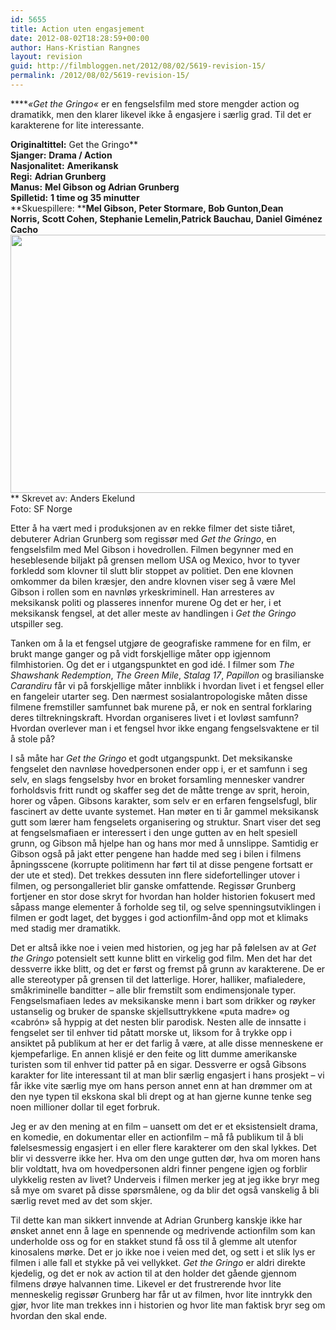 ```yaml
---
id: 5655
title: Action uten engasjement
date: 2012-08-02T18:28:59+00:00
author: Hans-Kristian Rangnes
layout: revision
guid: http://filmbloggen.net/2012/08/02/5619-revision-15/
permalink: /2012/08/02/5619-revision-15/
---
```

****_&laquo;_Get the Gringo_&laquo;_ er en fengselsfilm med store mengder action og dramatikk, men den klarer likevel ikke å engasjere i særlig grad. Til det er karakterene for lite interessante.**<!--more-->**

**Originaltittel:** Get the Gringo**  
**Sjanger:** **Drama / Action**  
**Nasjonalitet:** **Amerikansk**  
**Regi:** **Adrian Grunberg**  
**Manus:** **Mel Gibson og Adrian Grunberg**  
**Spilletid:** **1 time og 35 minutter**  
**Skuespillere: ****Mel Gibson, Peter Stormare, Bob Gunton,Dean Norris, Scott Cohen, Stephanie Lemelin,Patrick Bauchau, Daniel Giménez Cacho**  
<a href="http://filmbloggen.net/2012/08/01/5619/get-the-gringo/" rel="attachment wp-att-5620"><img class="alignnone size-large wp-image-5620" src="http://filmbloggen.net/wp-content/uploads//2012/08/psenlxc16-620x413.jpg" alt="" width="620" height="413" /></a>  
** Skrevet av: Anders Ekelund  
Foto: SF Norge

Etter å ha vært med i produksjonen av en rekke filmer det siste tiåret, debuterer Adrian Grunberg som regissør med _Get the Gringo_, en fengselsfilm med Mel Gibson i hovedrollen. Filmen begynner med en heseblesende biljakt på grensen mellom USA og Mexico, hvor to tyver forkledd som klovner til slutt blir stoppet av politiet. Den ene klovnen omkommer da bilen kræsjer, den andre klovnen viser seg å være Mel Gibson i rollen som en navnløs yrkeskriminell. Han arresteres av meksikansk politi og plasseres innenfor murene Og det er her, i et meksikansk fengsel, at det aller meste av handlingen i _Get the Gringo_ utspiller seg.

Tanken om å la et fengsel utgjøre de geografiske rammene for en film, er brukt mange ganger og på vidt forskjellige måter opp igjennom filmhistorien. Og det er i utgangspunktet en god idé. I filmer som _The Shawshank Redemption_, _The Green Mile_, _Stalag 17_, _Papillon_ og brasilianske _Carandiru_ får vi på forskjellige måter innblikk i hvordan livet i et fengsel eller en fangeleir utarter seg. Den nærmest sosialantropologiske måten disse filmene fremstiller samfunnet bak murene på, er nok en sentral forklaring deres tiltrekningskraft. Hvordan organiseres livet i et lovløst samfunn? Hvordan overlever man i et fengsel hvor ikke engang fengselsvaktene er til å stole på?

I så måte har _Get the Gringo_ et godt utgangspunkt. Det meksikanske fengselet den navnløse hovedpersonen ender opp i, er et samfunn i seg selv, en slags fengselsby hvor en broket forsamling mennesker vandrer forholdsvis fritt rundt og skaffer seg det de måtte trenge av sprit, heroin, horer og våpen. Gibsons karakter, som selv er en erfaren fengselsfugl, blir fascinert av dette uvante systemet. Han møter en ti år gammel meksikansk gutt som lærer ham fengselets organisering og struktur. Snart viser det seg at fengselsmafiaen er interessert i den unge gutten av en helt spesiell grunn, og Gibson må hjelpe han og hans mor med å unnslippe. Samtidig er Gibson også på jakt etter pengene han hadde med seg i bilen i filmens åpningsscene (korrupte politimenn har ført til at disse pengene fortsatt er der ute et sted). Det trekkes dessuten inn flere sidefortellinger utover i filmen, og persongalleriet blir ganske omfattende. Regissør Grunberg fortjener en stor dose skryt for hvordan han holder historien fokusert med såpass mange elementer å forholde seg til, og selve spenningsutviklingen i filmen er godt laget, det bygges i god actionfilm-ånd opp mot et klimaks med stadig mer dramatikk.

Det er altså ikke noe i veien med historien, og jeg har på følelsen av at _Get the Gringo_ potensielt sett kunne blitt en virkelig god film. Men det har det dessverre ikke blitt, og det er først og fremst på grunn av karakterene. De er alle stereotyper på grensen til det latterlige. Horer, halliker, mafialedere, småkriminelle banditter – alle blir fremstilt som endimensjonale typer. Fengselsmafiaen ledes av meksikanske menn i bart som drikker og røyker ustanselig og bruker de spanske skjellsuttrykkene «puta madre» og «cabrón» så hyppig at det nesten blir parodisk. Nesten alle de innsatte i fengselet ser til enhver tid påtatt morske ut, liksom for å trykke opp i ansiktet på publikum at her er det farlig å være, at alle disse menneskene er kjempefarlige. En annen klisjé er den feite og litt dumme amerikanske turisten som til enhver tid patter på en sigar. Dessverre er også Gibsons karakter for lite interessant til at man blir særlig engasjert i hans prosjekt – vi får ikke vite særlig mye om hans person annet enn at han drømmer om at den nye typen til ekskona skal bli drept og at han gjerne kunne tenke seg noen millioner dollar til eget forbruk.

Jeg er av den mening at en film – uansett om det er et eksistensielt drama, en komedie, en dokumentar eller en actionfilm – må få publikum til å bli følelsesmessig engasjert i en eller flere karakterer om den skal lykkes. Det blir vi dessverre ikke her. Hva om den unge gutten dør, hva om moren hans blir voldtatt, hva om hovedpersonen aldri finner pengene igjen og forblir ulykkelig resten av livet? Underveis i filmen merker jeg at jeg ikke bryr meg så mye om svaret på disse spørsmålene, og da blir det også vanskelig å bli særlig revet med av det som skjer.

Til dette kan man sikkert innvende at Adrian Grunberg kanskje ikke har ønsket annet enn å lage en spennende og medrivende actionfilm som kan underholde oss og for en stakket stund få oss til å glemme alt utenfor kinosalens mørke. Det er jo ikke noe i veien med det, og sett i et slik lys er filmen i alle fall et stykke på vei vellykket. _Get the Gringo_ er aldri direkte kjedelig, og det er nok av action til at den holder det gående gjennom filmens drøye halvannen time. Likevel er det frustrerende hvor lite menneskelig regissør Grunberg har får ut av filmen, hvor lite inntrykk den gjør, hvor lite man trekkes inn i historien og hvor lite man faktisk bryr seg om hvordan den skal ende.

<div class="video-shortcode">
</div>